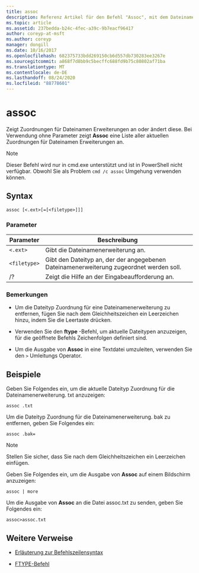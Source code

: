 ```yaml
---
title: assoc
description: Referenz Artikel für den Befehl "Assoc", mit dem Dateinamen Erweiterungs Zuordnungen angezeigt oder geändert werden.
ms.topic: article
ms.assetid: 237bedda-b24c-4fec-a39c-9b7eacf96417
author: coreyp-at-msft
ms.author: coreyp
manager: dongill
ms.date: 10/16/2017
ms.openlocfilehash: 682375733bdd269150cb6d557db730283ee3267e
ms.sourcegitcommit: a868f7d8bb9c5becffc688fd9b75c80802af71ba
ms.translationtype: MT
ms.contentlocale: de-DE
ms.lasthandoff: 08/24/2020
ms.locfileid: "88778601"
---
```

# <a name="assoc"></a>assoc

Zeigt Zuordnungen für Dateinamen Erweiterungen an oder ändert diese. Bei Verwendung ohne Parameter zeigt **Assoc** eine Liste aller aktuellen Zuordnungen für Dateinamen Erweiterungen an.

> [!NOTE]
> Dieser Befehl wird nur in cmd.exe unterstützt und ist in PowerShell nicht verfügbar.
> Obwohl Sie als Problem `cmd /c assoc` Umgehung verwenden können.

## <a name="syntax"></a>Syntax

```
assoc [<.ext>[=[<filetype>]]]
```

### <a name="parameters"></a>Parameter

| Parameter | Beschreibung |
| --------- | ----------- |
| `<.ext>` | Gibt die Dateinamenerweiterung an. |
| `<filetype>` | Gibt den Dateityp an, der der angegebenen Dateinamenerweiterung zugeordnet werden soll. |
| /? | Zeigt die Hilfe an der Eingabeaufforderung an. |

### <a name="remarks"></a>Bemerkungen

- Um die Dateityp Zuordnung für eine Dateinamenerweiterung zu entfernen, fügen Sie nach dem Gleichheitszeichen ein Leerzeichen hinzu, indem Sie die Leertaste drücken.

- Verwenden Sie den **ftype** -Befehl, um aktuelle Dateitypen anzuzeigen, für die geöffnete Befehls Zeichenfolgen definiert sind.

- Um die Ausgabe von **Assoc** in eine Textdatei umzuleiten, verwenden Sie den `>` Umleitungs Operator.

## <a name="examples"></a>Beispiele

Geben Sie Folgendes ein, um die aktuelle Dateityp Zuordnung für die Dateinamenerweiterung. txt anzuzeigen:

```
assoc .txt
```

Um die Dateityp Zuordnung für die Dateinamenerweiterung. bak zu entfernen, geben Sie Folgendes ein:

```
assoc .bak=
```

> [!NOTE]
> Stellen Sie sicher, dass Sie nach dem Gleichheitszeichen ein Leerzeichen einfügen.

Geben Sie Folgendes ein, um die Ausgabe von **Assoc** auf einem Bildschirm anzuzeigen:

```
assoc | more
```

Um die Ausgabe von **Assoc** an die Datei assoc.txt zu senden, geben Sie Folgendes ein:

```
assoc>assoc.txt
```

## <a name="additional-references"></a>Weitere Verweise

- [Erläuterung zur Befehlszeilensyntax](command-line-syntax-key.md)

- [FTYPE-Befehl](ftype.md)
